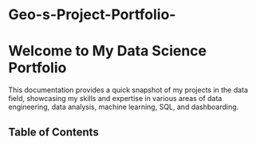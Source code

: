 # Geo-s-Project-Portfolio-
# Welcome to My Data Science Portfolio

This documentation provides a quick snapshot of my projects in the data field, showcasing my skills and expertise in various areas of data engineering, data analysis, machine learning, SQL, and dashboarding.

## Table of Contents
